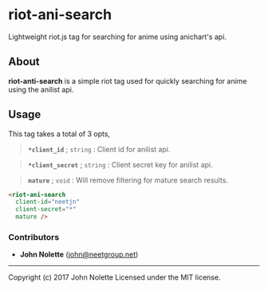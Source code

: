 # riot-ani-search
Lightweight riot.js tag for searching for anime using anichart's api.

## About

**riot-anti-search** is a simple riot tag used for quickly searching for anime using the anilist api.

## Usage

This tag takes a total of 3 opts,

> **`*client_id`** ; `string` : Client id for anilist api.

> **`*client_secret`** ; `string` : Client secret key for anilist api.

> **`mature`** ; `void` : Will remove filtering for mature search results.

```html
<riot-ani-search
  client-id="neetjn"
  client-secret="*"
  mature />
```

### Contributors

* **John Nolette** (john@neetgroup.net)

---
Copyright (c) 2017 John Nolette Licensed under the MIT license.